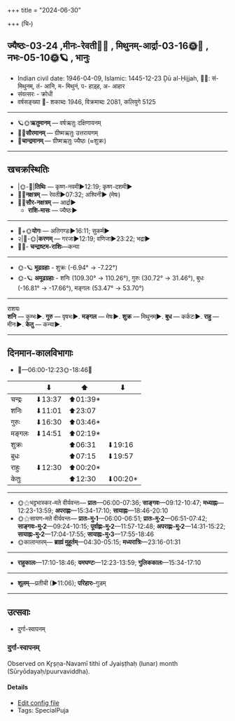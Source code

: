 +++
title = "2024-06-30"

+++
(चि॰)
## ज्यैष्ठः-03-24  ,मीनः-रेवती🌛🌌  ,  मिथुनम्-आर्द्रा-03-16🌞🌌  ,  नभः-05-10🌞🪐  , भानुः
- Indian civil date: 1946-04-09, Islamic: 1445-12-23 Ḏū al-Ḥijjah, 🌌🌞: सं- मिथुनम्, तं- आनि, म- मिथुनं, प- हाड़्ह, अ- आहार
- संवत्सरः - क्रोधी
- वर्षसङ्ख्या 🌛- शकाब्दः 1946, विक्रमाब्दः 2081, कलियुगे 5125
___________________
- 🪐🌞**ऋतुमानम्** — वर्षऋतुः दक्षिणायनम्
- 🌌🌞**सौरमानम्** — ग्रीष्मऋतुः उत्तरायणम्
- 🌛**चान्द्रमानम्** — ग्रीष्मऋतुः ज्यैष्ठः (≈शुक्रः)
___________________


## खचक्रस्थितिः
- |🌞-🌛|**तिथिः** — कृष्ण-नवमी►12:19; कृष्ण-दशमी►  
- 🌌🌛**नक्षत्रम्** — रेवती►07:32; अश्विनी► (मेषः)  
- 🌌🌞**सौर-नक्षत्रम्** — आर्द्रा►  
  - **राशि-मासः** — ज्यैष्ठः► 
___________________
- 🌛+🌞**योगः** — अतिगण्डः►16:11; सुकर्म►  
- २|🌛-🌞|**करणम्** — गरजा►12:19; वणिजा►23:22; भद्रा►  
- 🌌🌛- **चन्द्राष्टम-राशिः**—कन्या  
___________________
- 🌞-🪐 **मूढग्रहाः** - शुक्रः (-6.94° → -7.22°)
- 🌞-🪐 **अमूढग्रहाः** - शनिः (109.30° → 110.26°), गुरुः (30.72° → 31.46°), बुधः (-16.81° → -17.66°), मङ्गलः (53.47° → 53.70°)
___________________
राशयः  
**शनि** — कुम्भः►. **गुरु** — वृषभः►. **मङ्गल** — मेषः►. **शुक्र** — मिथुनम्►. **बुध** — कर्कटः►. **राहु** — मीनः►. **केतु** — कन्या►. 
___________________


## दिनमान-कालविभागाः
- 🌅—06:00-12:23🌞-18:46🌇  

|      |⬇     |⬆     |⬇     |
|------|-----|-----|------|
|चन्द्रः|⬇13:37 |⬆01:39*|     |
|शनिः   |⬇11:01 |⬆23:07 |     |
|गुरुः  |⬇16:30 |⬆03:46*|     |
|मङ्गलः |⬇14:51 |⬆02:19*|     |
|शुक्रः |     |⬆06:31 |⬇19:16 |
|बुधः   |     |⬆07:15 |⬇19:57 |
|राहुः  |⬇12:30 |⬆00:20*|     |
|केतुः  |     |⬆12:30 |⬇00:20*|
___________________
- 🌞⚝भट्टभास्कर-मते वीर्यवन्तः— **प्रातः**—06:00-07:36; **साङ्गवः**—09:12-10:47; **मध्याह्नः**—12:23-13:59; **अपराह्णः**—15:34-17:10; **सायाह्नः**—18:46-20:10  
- 🌞⚝सायण-मते वीर्यवन्तः— **प्रातः-मु॰1**—06:00-06:51; **प्रातः-मु॰2**—06:51-07:42; **साङ्गवः-मु॰2**—09:24-10:15; **पूर्वाह्णः-मु॰2**—11:57-12:48; **अपराह्णः-मु॰2**—14:31-15:22; **सायाह्नः-मु॰2**—17:04-17:55; **सायाह्नः-मु॰3**—17:55-18:46  
- 🌞कालान्तरम्— **ब्राह्मं मुहूर्तम्**—04:30-05:15; **मध्यरात्रिः**—23:16-01:31  
___________________
- **राहुकालः**—17:10-18:46; **यमघण्टः**—12:23-13:59; **गुलिककालः**—15:34-17:10  
___________________
- **शूलम्**—प्रतीची (►11:06); **परिहारः**–गुडम्  
___________________

## उत्सवाः
- दुर्गा-स्वापनम्
### दुर्गा-स्वापनम्

Observed on Kr̥ṣṇa-Navamī tithi of Jyaiṣṭhaḥ (lunar) month (Sūryōdayaḥ/puurvaviddha). 



#### Details
- [Edit config file](https://github.com/jyotisham/adyatithi/blob/master/devatA/shakti/lunar_month/tithi/03/24/durgA-svApanam.toml)
- Tags: SpecialPuja

